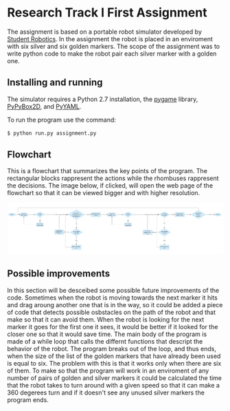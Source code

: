 Research Track I First Assignment
=================================

The assignment is based on a portable robot simulator developed by [Student Robotics](https://studentrobotics.org).
In the assignment the robot is placed in an enviroment with six silver and six golden markers. The scope of the assignment was to write python code to make the robot pair each silver marker with a golden one.

Installing and running
----------------------

The simulator requires a Python 2.7 installation, the [pygame](http://pygame.org/) library, [PyPyBox2D](https://pypi.python.org/pypi/pypybox2d/2.1-r331), and [PyYAML](https://pypi.python.org/pypi/PyYAML/).

To run the program use the command:

```bash
$ python run.py assignment.py
```

Flowchart
---------

This is a flowchart that summarizes the key points of the program. The rectangular blocks rappresent the actions while the rhombuses rappresent the decisions. The image below, if clicked, will open the web page of the flowchart so that it can be viewed bigger and with higher resolution. 

[![Flowchart](/Images/flowchart.png "Flowchart")](https://cloud.smartdraw.com/share.aspx/?pubDocShare=94744E9FF2B39A0C7DEE78BF27810A626DA)

Possible improvements
---------------------

In this section will be desceibed some possible future improvements of the code. 
Sometimes when the robot is moving towards the next marker it hits and drag aroung another one that is in the way, so it could be added a piece of code that detects possible osbstacles on the path of the robot and that make so that it can avoid them.
When the robot is looking for the next marker it goes for the first one it sees, it would be better if it looked for the closer one so that it would save time.
The main body of the program is made of a while loop that calls the differnt functions that descript the behavior of the robot. The program breaks out of the loop, and thus ends, when the size of the list of the golden markers that have already been used is equal to six. The problem with this is that it works only when there are six of them. To make so that the program will work in an enviroment of any number of pairs of golden and silver markers it could be calculated the time that the robot takes to turn around with a given speed so that it can make a 360 degerees turn and if it doesn't see any unused silver markers the program ends.
 

